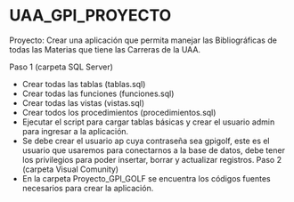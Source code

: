# UAA_GPI_PROYECTO
Proyecto: Crear una aplicación que permita manejar las Bibliográficas de todas las Materias que tiene las Carreras de la UAA.

Paso 1 (carpeta SQL Server)
- Crear todas las tablas (tablas.sql)
- Crear todas las funciones (funciones.sql)
- Crear todas las vistas (vistas.sql)
- Crear todos los procedimientos (procedimientos.sql)
- Ejecutar el script para cargar tablas básicas y crear el usuario admin para ingresar a la aplicación.
- Se debe crear el usuario ap cuya contraseña sea gpigolf, este es el usuario que usaremos para conectarnos a la base de datos, debe tener los privilegios para poder insertar, borrar y actualizar registros.
Paso 2 (carpeta Visual Comunity)
- En la carpeta Proyecto_GPI_GOLF se encuentra los códigos fuentes necesarios para crear la aplicación.
